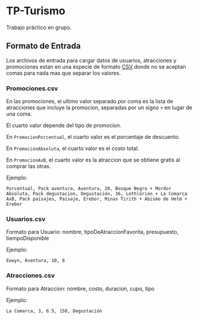 # TP-Turismo
Trabajo práctico en grupo.

## Formato de Entrada

Los archivos de entrada para cargar datos de usuarios, atracciones y promociones estan en una especie de formato [CSV](https://es.wikipedia.org/wiki/Valores_separados_por_comas) donde no se aceptan comas para nada mas que separar los valores.

### Promociones.csv

En las promociones, el ultimo valor separado por coma es la lista de atracciones que incluye la promocion, separadas por un signo `+` en lugar de una coma. 

El cuarto valor depende del tipo de promocion. 

En `PromocionPorcentual`, el cuarto valor es el porcentaje de descuento. 

En `PromocionAbsoluta`, el cuarto valor es el costo total. 

En `PromocionAxB`, el cuarto valor es la atraccion que se obtiene gratis al comprar las otras.

Ejemplo:

```
Porcentual, Pack aventura, Aventura, 20, Bosque Negro + Mordor
Absoluta, Pack degustacion, Degustación, 36, Lothlórien + La Comarca
AxB, Pack paisajes, Paisaje, Erebor, Minas Tirith + Abismo de Helm + Erebor
```

### Usuarios.csv

Formato para Usuario: nombre, tipoDeAtraccionFavorita, presupuesto, tiempoDisponible

Ejemplo:

```
Eowyn, Aventura, 10, 8
```

### Atracciones.csv

Formato para Atraccion: nombre, costo, duracion, cupo, tipo

Ejemplo:

```
La Comarca, 3, 6.5, 150, Degustación
```
